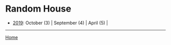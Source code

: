 # Random House 

  * [2019](./random-house-2019.md): 
      October (3) | 
      September (4) | 
      April (5) | 

----

[Home](../)
